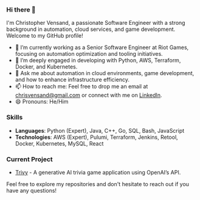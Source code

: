 ### Hi there 👋

I'm Christopher Vensand, a passionate Software Engineer with a strong background in automation, cloud services, and game development. Welcome to my GitHub profile!

- 🔭 I’m currently working as a Senior Software Engineer at Riot Games, focusing on automation optimization and tooling initiatives.
- 🌱 I’m deeply engaged in developing with Python, AWS, Terraform, Docker, and Kubernetes.
- 💬 Ask me about automation in cloud environments, game development, and how to enhance infrastructure efficiency.
- 📫 How to reach me: Feel free to drop me an email at chrisvensand@gmail.com or connect with me on [LinkedIn](https://linkedin.com/in/chrisvensand).
- 😄 Pronouns: He/Him

### Skills
- **Languages**: Python (Expert), Java, C++, Go, SQL, Bash, JavaScript
- **Technologies**: AWS (Expert), Pulumi, Terraform, Jenkins, Retool, Docker, Kubernetes, MySQL, React

### Current Project
- [Trivy](https://trivy.fun) - A generative AI trivia game application using OpenAI’s API.

Feel free to explore my repositories and don't hesitate to reach out if you have any questions!
